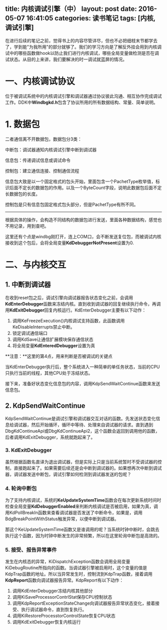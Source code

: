 title: 内核调试引擎（中）
layout: post
date: 2016-05-07 16:41:05
categories: 读书笔记
tags: [内核,调试引擎]
---
在进行后续的笔记之前，觉得书上的内容尽管详尽，但也不必把细枝末节都学去了，学到能"为我所用"的部分就够了。我们的学习方向是了解反外挂会用到内核调试中的哪些函数做hook以防止我们进行内核调试，哪些全局变量做检测是否在调试状态。从目的上来讲，我们要解决的时一调试就蓝屏的情况。

<!--more-->

# 一、内核调试协议

位于被调试系统中的内核调试引擎和调试器通过协议彼此沟通、相互协作完成调试工作。DDK中**Windbgkd.h**包含了协议所用的所有数据结构、常量、简单说明。

# 1. 数据包

二者通信离不开数据包，数据包分3类：

中断包：调试器通知内核调试引擎中断到调试器

信息包：传递调试信息或调试命令

控制包：建立通信连接、控制通信流程



信息包大致是以一个固定格式的包头开始，里面包含一个PachetType枚举值，标识后面不定长的数据包的作用。以及一个ByteCount字段，说明此数据包后面不定长数据包的长度。

控制包是只有信息包固定格式包头部分，但是PachetType有所不同。

----

根据具体的操作，会构造不同结构的数据包进行发送，里面各种数据结构，感觉也不用记录，用到查吧。

这里还有个点是windbg刚打开，连上COM口，会不断发送复位包，而被调试内核接收到这个包后，会将全局变量**KdDebuggerNotPresent**设置为0.

# 二、与内核交互

## 1. 中断到调试器

在收到reset包之后，调试引擎向调试器报告状态变化之前，会调用**KdEnterDebugger**函数来冻结内核。直到收到调试器的回复继续执行命令，再调用**KdExitDebugger**回复内核运行。KdEnterDebugger主要有以下动作：

1. 调用KeFreezeExecution()内核调试支持函数，此函数调用KeDisableInterrupts禁止中断。
2. 锁定调试通信端口
3. 调用KdSave让通信扩展模块保存通信状态
4. 将全局变量**KdEnteredDebugger**设置为真

**注意：**这里的第4点，用来判断是否被调试的关键点

当KdEnterDebugger执行后，整个系统进入一种简单的单任务状态，当前的CPU只执行当前的线程，其他CPU处于冻结状态。

接下来，准备好状态变化信息包的内容，调用KdpSendWaitContinue函数来发送信息包。

## 2. KdpSendWaitContinue

KdpSendWaitContinue是调试引擎和调试器交互对话的函数。先发送状态变化信息给调试器，然后开始循环，循环中等待、处理来自调试器的请求。直到遇到DbgKdContinueApi或DbgKdContinueApi2，这个函数会返回到调用他的函数，后者调用KdExitDebugger，系统就跑起来了。

### 3. KdExitDebugger

虽然根据函数名直译为退出调试器，但是实际上只是当前系统暂时不受调试器的控制，直接跑起来了。如果需要后续还是会中断到调试器的。如果想再次中断到调试器，调试器发送中断包，调试引擎如何检测到调试器发送的包呢？

### 4. 轮询中断包

为了支持内核调试，系统的**KeUpdateSystemTime**函数会在每次更新系统时间时检查全局变量**KdDebuggerEnabled**来判断内核调试是否被启用，如果为真，调用KdPollBreakIn函数来查看调试器是否发送了中断命令，如果是，调用BdgBreakPointWithStatus触发异常，以便中断到调试器。

那这个KeUpdateSystemTime函数又是谁调用的呢？当系统时钟中断时，会跳去执行这个函数，因为时钟中断发生的非常频繁，所以在这里轮询中断包是高效的。



### 5. 接受、报告异常事件

发生在内核态的异常，KiDispatchException函数会调用全局变量KiDebugRoutine所指向的函数。当调试器引擎被启用时，这个变量的值是KdpTrap函数的地址。所以当异常发生时，控制流到KdpTrap函数，接着调用**KdpReport**函数向调试器报告异常。KdpReport有以下动作：

1. 调用KdEnterDebugger冻结内核其他部分
2. 调用KiSaveProcessorContrlStat保存CPU控制状态
3. 调用KdpReportExceptionStateChange向调试器报告异常状态变化，接着接受、执行调试器命令，直到恢复执行。
4. 调用KiRestoreProcesstorControlState恢复CPU状态
5. 调用KdExitDebugger恢复内核运行




